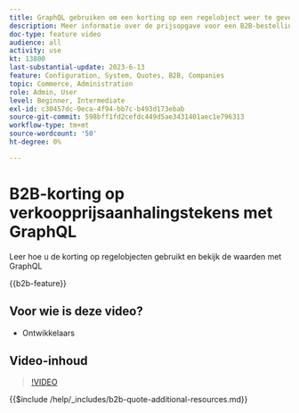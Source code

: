 ```yaml
---
title: GraphQL gebruiken om een korting op een regelobject weer te geven
description: Meer informatie over de prijsopgave voor een B2B-bestelling biedt korting op lijstitems met GraphQL
doc-type: feature video
audience: all
activity: use
kt: 13800
last-substantial-update: 2023-6-13
feature: Configuration, System, Quotes, B2B, Companies
topic: Commerce, Administration
role: Admin, User
level: Beginner, Intermediate
exl-id: c30457dc-0eca-4f94-bb7c-b493d173ebab
source-git-commit: 598bff1fd2cefdc449d5ae3431401aec1e796313
workflow-type: tm+mt
source-wordcount: '50'
ht-degree: 0%

---
```


# B2B-korting op verkoopprijsaanhalingstekens met GraphQL

Leer hoe u de korting op regelobjecten gebruikt en bekijk de waarden met GraphQL

{{b2b-feature}}

## Voor wie is deze video?

- Ontwikkelaars

## Video-inhoud

>[!VIDEO](https://video.tv.adobe.com/v/3420419?learn=on)

{{$include /help/_includes/b2b-quote-additional-resources.md}}
